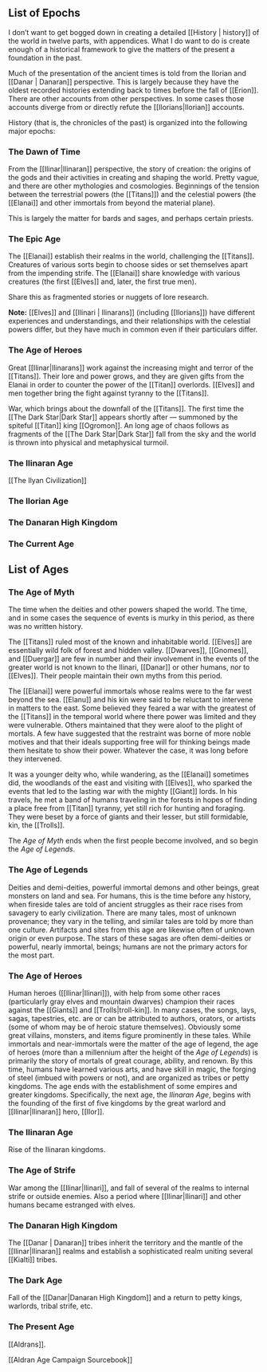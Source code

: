## List of Epochs

I don’t want to get bogged down in creating a detailed [[History | history]] of the world in twelve parts, with appendices. What I do want to do is create enough of a historical framework to give the matters of the present a foundation in the past.

Much of the presentation of the ancient times is told from the Ilorian and [[Danar | Danaran]] perspective. This is largely because they have the oldest recorded histories extending back to times before the fall of [[Erion]]. There are other accounts from other perspectives. In some cases those accounts diverge from or directly refute the [[Ilorians|Ilorian]] accounts.

History (that is, the chronicles of the past) is organized into the following major epochs:
### The Dawn of Time

From the [[Ilinar|Ilinaran]] perspective, the story of creation: the origins of the gods and their activities in creating and shaping the world. Pretty vague, and there are other mythologies and cosmologies. Beginnings of the tension between the terrestrial powers (the [[Titans]]) and the celestial powers (the [[Elanai]] and other immortals from beyond the material plane).

This is largely the matter for bards and sages, and perhaps certain priests.
### The Epic Age

The [[Elanai]] establish their realms in the world, challenging the [[Titans]]. Creatures of various sorts begin to choose sides or set themselves apart from the impending strife. The [[Elanai]] share knowledge with various creatures (the first [[Elves]] and, later, the first true men).

Share this as fragmented stories or nuggets of lore research.

**Note:** [[Elves]] and [[Ilinari | Ilinarans]] (including [[Ilorians]]) have different experiences and understandings, and their relationships with the celestial powers differ, but they have much in common even if their particulars differ.
### The Age of Heroes

Great [[Ilinar|Ilinarans]] work against the increasing might and terror of the [[Titans]]. Their lore and power grows, and they are given gifts from the Elanai in order to counter the power of the [[Titan]] overlords. [[Elves]] and men together bring the fight against tyranny to the [[Titans]].

War, which brings about the downfall of the [[Titans]]. The first time the [[The Dark Star|Dark Star]] appears shortly after — summoned by the spiteful [[Titan]] king [[Ogromon]]. An long age of chaos follows as fragments of the [[The Dark Star|Dark Star]] fall from the sky and the world is thrown into physical and metaphysical turmoil.

### The Ilinaran Age

[[The Ilyan Civilization]]

### The Ilorian Age

### The Danaran High Kingdom

### The Current Age

## List of Ages

### The Age of Myth

The time when the deities and other powers shaped the world. The time, and in some cases the sequence of events is murky in this period, as there was no written history.

The [[Titans]] ruled most of the known and inhabitable world. [[Elves]] are essentially wild folk of forest and hidden valley. [[Dwarves]], [[Gnomes]], and [[Duergar]] are few in number and their involvement in the events of the greater world is not known to the Ilinari, [[Danar]] or other humans, nor to [[Elves]]. Their people maintain their own myths from this period.

The [[Elanai]] were powerful immortals whose realms were to the far west beyond the sea. [[Elanu]] and his kin were said to be reluctant to intervene in matters to the east. Some believed they feared a war with the greatest of the [[Titans]] in the temporal world where there power was limited and they were vulnerable. Others maintained that they were aloof to the plight of mortals. A few have suggested that the restraint was borne of more noble motives and that their ideals supporting free will for thinking beings made them hesitate to show their power. Whatever the case, it was long before they intervened.

It was a younger deity who, while wandering, as the [[Elanai]] sometimes did, the woodlands of the east and visiting with [[Elves]], who sparked the events that led to the lasting war with the mighty [[Giant]] lords. In his travels, he met a band of humans traveling in the forests in hopes of finding a place free from [[Titan]] tyranny, yet still rich for hunting and foraging. They were beset by a force of giants and their lesser, but still formidable, kin, the [[Trolls]].

The _Age of Myth_ ends when the first people become involved, and so begin the _Age of Legends_.

### The Age of Legends

Deities and demi-deities, powerful immortal demons and other beings, great monsters on land and sea. For humans, this is the time before any history, when fireside tales are told of ancient struggles as their race rises from savagery to early civilization. There are many tales, most of unknown provenance; they vary in the telling, and similar tales are told by more than one culture. Artifacts and sites from this age are likewise often of unknown origin or even purpose. The stars of these sagas are often demi-deities or powerful, nearly immortal, beings; humans are not the primary actors for the most part.

### The Age of Heroes

Human heroes ([[Ilinar|Ilinari]]), with help from some other races (particularly gray elves and mountain dwarves) champion their races against the [[Giants]] and [[Trolls|troll-kin]]. In many cases, the songs, lays, sagas, tapestries, etc. are or can be attributed to authors, orators, or artists (some of whom may be of heroic stature themselves). Obviously some great villains, monsters, and items figure prominently in these tales. While immortals and near-immortals were the matter of the age of legend, the age of heroes (more than a millennium after the height of the _Age of Legends_) is primarily the story of mortals of great courage, ability, and renown. By this time, humans have learned various arts, and have skill in magic, the forging of steel (imbued with powers or not), and are organized as tribes or petty kingdoms. The age ends with the establishment of some empires and greater kingdoms. Specifically, the next age, the _Ilinaran Age_, begins with the founding of the first of five kingdoms by the great warlord and [[Ilinar|Ilinaran]] hero, [[Ilor]].

### The Ilinaran Age

Rise of the Ilinaran kingdoms.

### The Age of Strife

War among the [[Ilinar|Ilinari]], and fall of several of the realms to internal strife or outside enemies. Also a period where [[Ilinar|Ilinari]] and other humans became estranged with elves.

### The Danaran High Kingdom

The [[Danar | Danaran]] tribes inherit the territory and the mantle of the [[Ilinar|Ilinaran]] realms and establish a sophisticated realm uniting several [[Kialti]] tribes.

### The Dark Age

Fall of the [[Danar|Danaran High Kingdom]] and a return to petty kings, warlords, tribal strife, etc.

### The Present Age

[[Aldrans]].

[[Aldran Age Campaign Sourcebook]]